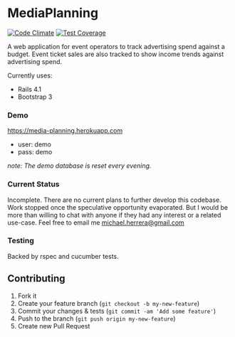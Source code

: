 # MediaPlanning

[![Code Climate](https://codeclimate.com/github/crftr/media-planning/badges/gpa.svg)](https://codeclimate.com/github/crftr/media-planning)
[![Test Coverage](https://codeclimate.com/github/crftr/media-planning/badges/coverage.svg)](https://codeclimate.com/github/crftr/media-planning)

A web application for event operators to track advertising spend against a budget.  Event ticket sales are also tracked to show income trends against advertising spend.

Currently uses:
 * Rails 4.1
 * Bootstrap 3

### Demo

https://media-planning.herokuapp.com
* user: demo
* pass: demo

_note: The demo database is reset every evening._


### Current Status

Incomplete.  There are no current plans to further develop this codebase.  Work stopped once the speculative opportunity evaporated.  But I would be more than willing to chat with anyone if they had any interest or a related use-case.  Feel free to email me <a href='&#109;&#97;&#105;&#108;&#116;&#111;&#58;&#109;&#105;&#99;&#104;&#97;&#101;&#108;&#46;&#104;&#101;&#114;&#114;&#101;&#114;&#97;&#64;&#103;&#109;&#97;&#105;&#108;&#46;&#99;&#111;&#109;'>&#109;&#105;&#99;&#104;&#97;&#101;&#108;&#46;&#104;&#101;&#114;&#114;&#101;&#114;&#97;&#64;&#103;&#109;&#97;&#105;&#108;&#46;&#99;&#111;&#109;</a>


### Testing

Backed by rspec and cucumber tests.


## Contributing

1. Fork it
2. Create your feature branch (`git checkout -b my-new-feature`)
3. Commit your changes & tests (`git commit -am 'Add some feature'`)
4. Push to the branch (`git push origin my-new-feature`)
5. Create new Pull Request